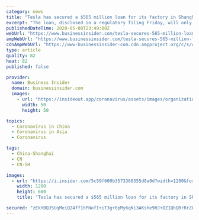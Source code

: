 ```yaml
---
category: news
title: "Tesla has secured a $565 million loan for its factory in Shanghai where the company just halted operations"
excerpt: "The loan, disclosed in a regulatory filing Friday, will only be used only for production-related expenses at the Shanghai plant."
publishedDateTime: 2020-05-08T23:49:00Z
webUrl: "https://www.businessinsider.com/tesla-secures-565-million-loan-for-shanghai-factory-2020-5"
ampWebUrl: "https://www.businessinsider.com/tesla-secures-565-million-loan-for-shanghai-factory-2020-5?amp"
cdnAmpWebUrl: "https://www-businessinsider-com.cdn.ampproject.org/c/s/www.businessinsider.com/tesla-secures-565-million-loan-for-shanghai-factory-2020-5?amp"
type: article
quality: 82
heat: 82
published: false

provider:
  name: Business Insider
  domain: businessinsider.com
  images:
    - url: "https://insideout.app/coronavirus/assets/images/organizations/businessinsider.com-50x50.jpg"
      width: 50
      height: 50

topics:
  - Coronavirus in China
  - Coronavirus in Asia
  - Coronavirus

tags:
  - China-Shanghai
  - CN
  - CN-SH

images:
  - url: "https://i.insider.com/5c59f600b3573368555d8a0d?width=1200&format=jpeg"
    width: 1200
    height: 600
    title: "Tesla has secured a $565 million loan for its factory in Shanghai where the company just halted operations"

secured: "zEkYBQJ5UqMeiQ24ff1hPNofI+iT3g+0pMy6qKi3AKshe9HJ+DZ1QhQRrRrZOj8l3uHOG9sejo8v1Gc4M1nVlfw1jHC2XCk+QQblk6yKrjlpRcHHhDWgvMDFuwgcKDnCBqkFJ/fK37Htr402DaWCOdPlVwEKoURqaNcb25Rgg8yZny93pe4tptWtuDIFfTS7nlpM+TVw+kEOTs7zJIT6oCdpl0PF61aK1Hj29y8VZat5l6tZpVb5poYl4igijg3VSYleQb0ZGqF6/2dgAQHrZ3c9r96v5sroiknMP+9A1Gw1YxRB11SbzySsjdkkGsNc;nSDxZkXlChKIdnFd6myE/w=="
---
```


